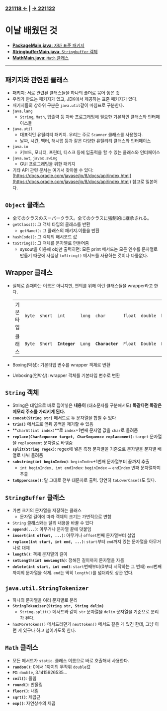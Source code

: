 ﻿#
### [221118 ←](/221011-221202_JAVA_BASICS/22-11/221118) | [→ 221122](/221011-221202_JAVA_BASICS/22-11/221122/)

# 이날 배웠던 것

- [**PackageMain.java**: 자바 표준 패키지](/221011-221202_JAVA_BASICS/22-11/221121/javastudy/controller/PackageMain.java)
- [**StringbufferMain.java**: `Stringbuffer` 객체](/221011-221202_JAVA_BASICS/22-11/221121/javastudy/controller/StringbufferMain.java)
- [**MathMain.java**: `Math` 클래스](/221011-221202_JAVA_BASICS/22-11/221121/javastudy/controller/MathMain.java)


---

## 패키지와 관련된 클래스

- 패키지: 서로 관련된 클래스들을 하나의 폴더로 묶어 놓은 것
- 우리가 만드는 패키지가 있고, JDK에서 제공하는 표준 패키지가 있다.
- 패키지들의 상하위 구분은 `java.util`같이 마침표로 구분한다.
- `java.lang`
    - `String`, `Math`, 입출력 등 자바 프로그래밍에 필요한 기본적인 클래스와 인터페이스들
- `java.util`
    - 대표적인 유틸리티 패키지. 우리는 주로 `Scanner` 클래스를 사용했다.
    - 날짜, 시간, 벡터, 해시맵 등과 같은 다양한 유틸리티 클래스와 인터페이스
- `java.io`
    - 키보드, 모니터, 프린터, 디스크 등에 입출력을 할 수 있는 클래스와 인터페이스
- `java.awt`, `javax.swing`
    - GUI 프로그래밍을 위한 패키지
- 기타 API 관련 문서는 여기서 찾아볼 수 있다: [https://docs.oracle.com/javase/jp/8/docs/api/index.html](https://docs.oracle.com/javase/jp/8/docs/api/index.html) 참고로 일본어다.

## `Object` 클래스

- 全てのクラスのスーパークラス。全てのクラスに強制的に継承される。
- `getClass()`: 그 객체 타입의 클래스를 반환
    - `getName()`: 그 클래스의 패키지.이름을 반환
- `hashCode()`: 그 객체의 해시코드 값
- `toString()`: 그 객체를 문자열로 만들어줌
    - sysout을 이용해 obj만 출력히면: 모든 print 메서드는 모든 인수를 문자열로 만들기 때문에 사실상 `toString()` 메서드를 사용하는 것이나 다름없다.

## Wrapper 클래스

- 실제로 존재하는 이름은 아니지만, 편의를 위해 이런 클래스들을 wrapper라고 한다.

    ||||||||||
    | --- | --- | --- | --- | --- | --- | --- | --- | --- |
    | 기본 타입 | `byte` | `short` | `int` | `long` | `char` | `float` | `double` | `boolean` |
    | 클래스 | `Byte` | `Short` | **`Integer`** | `Long` | **`Character`** | `Float` | `Double` | `Boolean` |

- Boxing(박싱): 기본타입 변수를 wrapper 객체로 변환
- Unboxing(언박싱): wrapper 객체를 기본타입 변수로 변환

## `String` 객체

- String은 대입으로 바로 집어넣은 **내용이** (대소문자를 구분해서도) **똑같다면 똑같은 메모리 주소를 가리키게 된다.**
- **`concat(String str)`** 메서드로 두 문자열을 합칠 수 있다
- **`trim()`** 메서드로 앞뒤 공백을 제거할 수 있음
- **`charAt(int index)`**로 `index`+1번째 문자열 값을 `char`로 돌려줌
- **`replace(CharSequence target, CharSequence replacement)`**: `target` 문자열을 `replacement` 문자열로 바꿔줌
- **`split(String regex)`**: regex에 넣은 측정 문자열을 기준으로 문자열을 문자열 배열로 나눠 돌려줌
- **`substring(int beginIndex)`**: `beginIndex`+1번째 문자열부터 끝까지 추출
    - `int beginIndex, int endIndex`: `beginIndex` ~ `endIndex` 번째 문자열까지 추출
- **`toUppercase()`**: 말 그대로 전부 대문자로 출력. 당연히 `toLowerCase()`도 있다.

## `StringBuffer` 클래스

- 가변 크기의 문자열을 저장하는 클래스
    - 문자열 길이에 따라 객체의 크기는 가변적으로 변함
- `String` 클래스와는 달리 내용을 바꿀 수 있다
- **`append(...)`**: 아무거나 문자열 끝에 덧붙임
- **`insert(int offset, ...)`**: 아무거나 `offset`번째 문자열부터 삽입
- **`replace(int start, int end, ...)`**: `start`부터 `end`까지 있는 문자열을 아무거나로 대체
- **`length()`**: 객체 문자열의 길이
- **`setLength(int newLength)`**: 정해진 길이까지 문자열을 자름
- **`delete(int start, int end)`**: `start`번째부터(0부터 시작하는 그 번째) `end`번째까지의 문자열을 삭제. `end`는 딱히 `length()`를 넘더라도 상관 없다.

## `java.util.StringTokenizer`

- 하나의 문자열을 여러 문자열로 분리
- **`StringTokenizer(String str, String delim)`**
    - `String.split()` 메서드와 같이 `str` 문자열을 `delim` 문자열을 기준으로 분리가 된다.
- `hasMoreTokens()` 메서드라던가 `nextToken()` 메서드 같은 게 있긴 한데, 그냥 이런 게 있구나 하고 넘어가도록 한다.

## `Math` 클래스

- 모든 메서드가 `static`. 클래스 이름으로 바로 호출해서 사용한다.
- **`random()`**: 0에서 1까지의 무작위 `double`값
- **`PI`**: `double`, 3.1415926535...
- **`ceil()`**: 올림
- **`round()`**: 반올림
- **`floor()`**: 내림
- **`sqrt()`**: 제곱근
- **`exp()`**: 자연상수의 제곱
